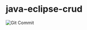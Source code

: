# java-eclipse-crud

![Git Commit](https://s3mn.mnimgs.com/img/shared/content_ck_images/ck_5f55938215dff.jpeg)
